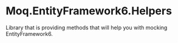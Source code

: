 # Moq.EntityFramework6.Helpers
Library that is providing methods that will help you with mocking EntityFramework6.

